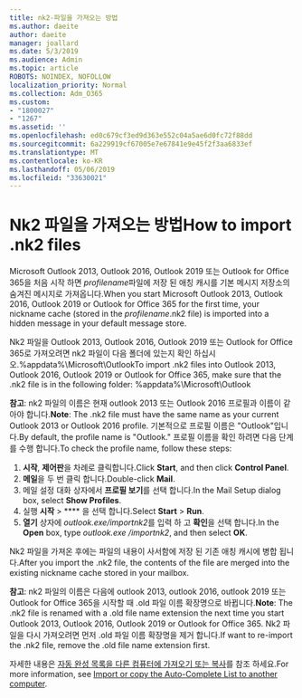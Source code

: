 ```yaml
---
title: nk2-파일을 가져오는 방법
ms.author: daeite
author: daeite
manager: joallard
ms.date: 5/3/2019
ms.audience: Admin
ms.topic: article
ROBOTS: NOINDEX, NOFOLLOW
localization_priority: Normal
ms.collection: Adm_O365
ms.custom:
- "1800027"
- "1267"
ms.assetid: ''
ms.openlocfilehash: ed0c679cf3ed9d363e552c04a5ae6d0fc72f88dd
ms.sourcegitcommit: 6a229919cf67005e7e67841e9e45f2f3aa6833ef
ms.translationtype: MT
ms.contentlocale: ko-KR
ms.lasthandoff: 05/06/2019
ms.locfileid: "33630021"
---
```

# <a name="how-to-import-nk2-files"></a><span data-ttu-id="6d8df-102">Nk2 파일을 가져오는 방법</span><span class="sxs-lookup"><span data-stu-id="6d8df-102">How to import .nk2 files</span></span> 

<span data-ttu-id="6d8df-103">Microsoft Outlook 2013, Outlook 2016, Outlook 2019 또는 Outlook for Office 365을 처음 시작 하면 *profilename*파일에 저장 된 애칭 캐시를 기본 메시지 저장소의 숨겨진 메시지로 가져옵니다.</span><span class="sxs-lookup"><span data-stu-id="6d8df-103">When you start Microsoft Outlook 2013, Outlook 2016, Outlook 2019 or Outlook for Office 365 for the first time, your nickname cache (stored in the *profilename*.nk2 file) is imported into a hidden message in your default message store.</span></span>

<span data-ttu-id="6d8df-104">Nk2 파일을 Outlook 2013, Outlook 2016, Outlook 2019 또는 Outlook for Office 365로 가져오려면 nk2 파일이 다음 폴더에 있는지 확인 하십시오.%appdata%\Microsoft\Outlook</span><span class="sxs-lookup"><span data-stu-id="6d8df-104">To import .nk2 files into Outlook 2013, Outlook 2016, Outlook 2019 or Outlook for Office 365, make sure that the .nk2 file is in the following folder: %appdata%\Microsoft\Outlook</span></span>

<span data-ttu-id="6d8df-105">**참고**: nk2 파일의 이름은 현재 outlook 2013 또는 Outlook 2016 프로필과 이름이 같아야 합니다.</span><span class="sxs-lookup"><span data-stu-id="6d8df-105">**Note**: The .nk2 file must have the same name as your current Outlook 2013 or Outlook 2016 profile.</span></span> <span data-ttu-id="6d8df-106">기본적으로 프로필 이름은 "Outlook"입니다.</span><span class="sxs-lookup"><span data-stu-id="6d8df-106">By default, the profile name is "Outlook."</span></span> <span data-ttu-id="6d8df-107">프로필 이름을 확인 하려면 다음 단계를 수행 합니다.</span><span class="sxs-lookup"><span data-stu-id="6d8df-107">To check the profile name, follow these steps:</span></span> 
1. <span data-ttu-id="6d8df-108">**시작**, **제어판**을 차례로 클릭합니다.</span><span class="sxs-lookup"><span data-stu-id="6d8df-108">Click **Start**, and then click **Control Panel**.</span></span>
2. <span data-ttu-id="6d8df-109">**메일**을 두 번 클릭 합니다.</span><span class="sxs-lookup"><span data-stu-id="6d8df-109">Double-click **Mail**.</span></span>
3. <span data-ttu-id="6d8df-110">메일 설정 대화 상자에서 **프로필 보기**를 선택 합니다.</span><span class="sxs-lookup"><span data-stu-id="6d8df-110">In the Mail Setup dialog box, select **Show Profiles**.</span></span>
4. <span data-ttu-id="6d8df-111">실행 **시작** > \*\*\*\* 을 선택 합니다.</span><span class="sxs-lookup"><span data-stu-id="6d8df-111">Select **Start** > **Run**.</span></span>
5. <span data-ttu-id="6d8df-112">**열기** 상자에 *outlook.exe/importnk2*를 입력 하 고 **확인**을 선택 합니다.</span><span class="sxs-lookup"><span data-stu-id="6d8df-112">In the **Open** box, type *outlook.exe /importnk2*, and then select **OK**.</span></span> 

<span data-ttu-id="6d8df-113">Nk2 파일을 가져온 후에는 파일의 내용이 사서함에 저장 된 기존 애칭 캐시에 병합 됩니다.</span><span class="sxs-lookup"><span data-stu-id="6d8df-113">After you import the .nk2 file, the contents of the file are merged into the existing nickname cache stored in your mailbox.</span></span>

<span data-ttu-id="6d8df-114">**참고**: nk2 파일의 이름은 다음에 outlook 2013, outlook 2016, outlook 2019 또는 Outlook for Office 365을 시작할 때 .old 파일 이름 확장명으로 바뀝니다.</span><span class="sxs-lookup"><span data-stu-id="6d8df-114">**Note**: The .nk2 file is renamed with a .old file name extension the next time you start Outlook 2013, Outlook 2016, Outlook 2019 or Outlook for Office 365.</span></span> <span data-ttu-id="6d8df-115">Nk2 파일을 다시 가져오려면 먼저 .old 파일 이름 확장명을 제거 합니다.</span><span class="sxs-lookup"><span data-stu-id="6d8df-115">If want to re-import the .nk2 file, remove the .old file name extension first.</span></span>

<span data-ttu-id="6d8df-116">자세한 내용은 [자동 완성 목록을 다른 컴퓨터에 가져오기 또는 복사](https://support.microsoft.com/en-us/help/2806550/how-to-import-nk2-files-into-outlook%)를 참조 하세요.</span><span class="sxs-lookup"><span data-stu-id="6d8df-116">For more information, see [Import or copy the Auto-Complete List to another computer](https://support.microsoft.com/en-us/help/2806550/how-to-import-nk2-files-into-outlook%).</span></span>